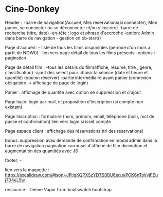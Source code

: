 # Cine-Donkey

Header : -barre de navigation(Accueil, Mes réservations(si connecter), Mon panier, se connecter ou se déconnecter et/ou s'inscrire)
	 -barre de recherche (titre, date)
	 -en-tête : logo et phrase d'accroche
	 -option: Admin dans barre de navigation
	 - gestion en ob-start()


Page d'accueil : - liste de tous les films disponibles (période d'un mois à partit de NOW())
		 -lien vers page détail de tous les films présents
		 -options : pagination


Page de détail film : -tous les détails du film(affiche, résumé, titre , genre, classification)
		      -ajout des select pour choisir la séance.(date et heure et quantité) (bouton réserver)
		      -partie intermédiaire avant panier (connexion obligatoire -> affichage de page de login)
			 

Panier : affichage de quantité avec option de suppression et d'ajout
		
	 

Page login: login par mail, et proposition d'inscription (si compte non existant)
	   
Page Inscription :  formulaire (nom, prénom, email, téléphone (null), mot de passe et confirmation)
		            lien vers login si isset compte  


Page espace client : affichage des réservations (tri des réservations)

bonus: suppression avec demande de confirmation en modal
	   admin dans la barre de navigation
	   pagination
	   carrousel d'affiche de film
	   diminution et augmentation des quantités avec JS


footer: - 

lien vers la maquette : https://excalidraw.com/#json=JPtigKQPXSzYDTS0BU6eq,wPCK6nToVyjFEuj704eL9w

ressource : Thème Vapor from bootswatch
			bootstrap